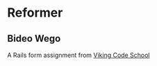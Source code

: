# Reformer

## Bideo Wego

A Rails form assignment from [Viking Code School](http://vikingcodeschool.com)
